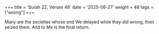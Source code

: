 +++
title = 'Surah 22, Verses 48'
date = '2025-08-27'
weight = 48
tags = ["wrong"]
+++

Many are the societies whose end We delayed while they did wrong, then seized them. And to Me is the final return.